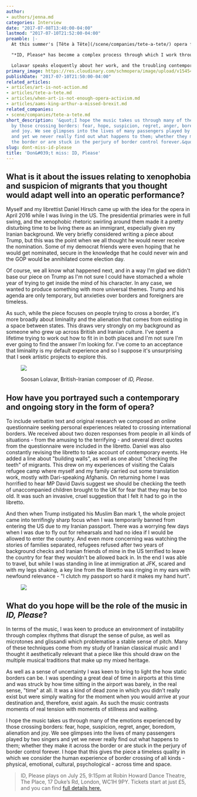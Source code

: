 ```yaml
---
author:
- authors/jenna.md
categories: Interview
date: "2017-07-08T13:40:00-04:00"
lastmod: "2017-07-10T21:52:00-04:00"
preamble: |-
  At this summer's [Tête à Tête](/scene/companies/tete-a-tete/) opera festival, you can catch the debut performance of [*ID, Please*](http://www.tete-a-tete.org.uk/event/id-please/), the new opera by composer Soosan Lolavar and librettist Daniel Hirsch. With terms like "Brexit" and "Muslim ban" at the front of our minds, *ID, Please* tells a particularly timely story of unnamed characters at an unknown border control station.

  "*ID, Please* has become a complex process through which I work through my feelings of instability in the new world order, my fears for immigrant communities across the world and my concerns for the safety of my family and friends," says British-Iranian composer Soosan Lolavar, who herself was almost prevented from attending rehearsals of her opera in the United States following the first "Muslim ban" in early 2017.

  Lolavar speaks eloquently about her work, and the troubling contemporary history that inspires its story.
primary_image: https://res.cloudinary.com/schmopera/image/upload/v1545409169/media/webhook-uploads/1499724189237/2017-07-10---Airport.jpg.jpg
publishDate: "2017-07-10T21:50:00-04:00"
related_articles:
- articles/art-is-not-action.md
- articles/tete-a-tete.md
- articles/when-art-is-not-enough-opera-activism.md
- articles/aams-king-arthur-a-missed-brexit.md
related_companies:
- scene/companies/tete-a-tete.md
short_description: '&quot;I hope the music takes us through many of the emotions experienced
  by those crossing borders: fear, hope, suspicion, regret, anger, boredom, alienation
  and joy. We see glimpses into the lives of many passengers played by two singers
  and yet we never really find out what happens to them; whether they make it across
  the border or are stuck in the perjury of border control forever.&quot;'
slug: dont-miss-id-please
title: 'Don&#039;t miss: ID, Please'
---
```


## What is it about the issues relating to xenophobia and suspicion of migrants that you thought would adapt well into an operatic performance?

Myself and my librettist Daniel Hirsch came up with the idea for the opera in April 2016 while I was living in the US. The presidential primaries were in full swing, and the xenophobic rhetoric swirling around them made it a pretty disturbing time to be living there as an immigrant, especially given my Iranian background. We very briefly considered writing a piece about Trump, but this was the point when we all thought he would never receive the nomination. Some of my democrat friends were even hoping that he would get nominated, secure in the knowledge that he could never win and the GOP would be annihilated come election day. 

Of course, we all know what happened next, and in a way I'm glad we didn't base our piece on Trump as I'm not sure I could have stomached a whole year of trying to get inside the mind of his character. In any case, we wanted to produce something with more universal themes. Trump and his agenda are only temporary, but anxieties over borders and foreigners are timeless. 

As such, while the piece focuses on people trying to cross a border, it's more broadly about liminality and the alienation that comes from existing in a space between states. This draws very strongly on my background as someone who grew up across British and Iranian culture. I've spent a lifetime trying to work out how to fit in in both places and I'm not sure I'm ever going to find the answer I'm looking for. I've come to an acceptance that liminality is my default experience and so I suppose it's unsurprising that I seek artistic projects to explore this.

<figure data-type="image">

![](https://res.cloudinary.com/schmopera/image/upload/v1545409169/media/webhook-uploads/1499723497986/2017-07-10---Lolavar-Soosan.jpg.jpg)<figcaption>Soosan Lolavar, British-Iranian composer of *ID, Please*.</figcaption>
</figure>

## How have you portrayed such a contemporary and ongoing story in the form of opera?

To include verbatim text and original research we composed an online questionnaire seeking personal experiences related to crossing international borders. We received about two dozen responses from people in all kinds of situations - from the amusing to the terrifying - and several direct quotes from the questionnaire were included in the libretto. Daniel was also constantly revising the libretto to take account of contemporary events. He added a line about "building walls", as well as one about "checking the teeth" of migrants. This drew on my experiences of visiting the Calais refugee camp where myself and my family carried out some translation work, mostly with Dari-speaking Afghanis. On returning home I was horrified to hear MP David Davis suggest we should be checking the teeth of unaccompanied children brought to the UK for fear that they may be too old. It was such an invasive, cruel suggestion that I felt it had to go in the libretto.

And then when Trump instigated his Muslim Ban mark 1, the whole project came into terrifingly sharp focus when I was temporarily banned from entering the US due to my Iranian passport. There was a worrying few days when I was due to fly out for rehearsals and had no idea if I would be allowed to enter the country. And even more concerning was watching the stories of families separated, refugees refused after two years of background checks and Iranian friends of mine in the US terrified to leave the country for fear they wouldn't be allowed back in. In the end I was able to travel, but while I was standing in line at immigration at JFK, scared and with my legs shaking, a key line from the libretto was ringing in my ears with newfound relevance - "I clutch my passport so hard it makes my hand hurt". 

<figure data-type="image">

![](https://res.cloudinary.com/schmopera/image/upload/v1545409169/media/webhook-uploads/1499723180708/2017-07-10---idplease.jpg.jpg)
<figcaption></figcaption>
</figure>

## What do you hope will be the role of the music in *ID, Please*?

In terms of the music, I was keen to produce an environment of instability through complex rhythms that disrupt the sense of pulse, as well as microtones and glissandi which problematise a stable sense of pitch. Many of these techniques come from my study of Iranian classical music and I thought it aesthetically relevant that a piece like this should draw on the multiple musical traditions that make up my mixed heritage. 

As well as a sense of uncertainty I was keen to bring to light the how static borders can be. I was spending a great deal of time in airports at this time and was struck by how time sitting in the airport was barely, in the real sense, "time" at all. It was a kind of dead zone in which you didn't really exist but were simply waiting for the moment when you would arrive at your destination and, therefore, exist again. As such the music contrasts moments of real tension with moments of stillness and waiting.

I hope the music takes us through many of the emotions experienced by those crossing borders: fear, hope, suspicion, regret, anger, boredom, alienation and joy. We see glimpses into the lives of many passengers played by two singers and yet we never really find out what happens to them; whether they make it across the border or are stuck in the perjury of border control forever. I hope that this gives the piece a timeless quality in which we consider the human experience of border crossing of all kinds - physical, emotional, cultural, psychological - across time and space.

>ID, Please plays on July 25, 9:15pm at Robin Howard Dance Theatre, The Place, 17 Duke’s Rd, London, WC1H 9PY. Tickets start at just £5, and you can find [full details here.](http://www.tete-a-tete.org.uk/event/id-please/)
